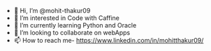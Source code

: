 - 👋 Hi, I’m @mohit-thakur09
- 👀 I’m interested in Code with Caffine
- 🌱 I’m currently learning Python and Oracle
- 💞️ I’m looking to collaborate on webApps
- 📫 How to reach me- https://www.linkedin.com/in/mohitthakur09/

<!---
mohit-thakur09/mohit-thakur09 is a ✨ special ✨ repository because its `README.md` (this file) appears on your GitHub profile.
You can click the Preview link to take a look at your changes.
--->
